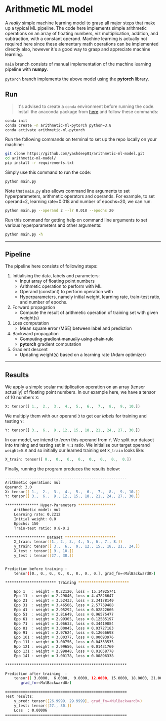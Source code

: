# Arithmetic ML model
A *really* simple machine learning model to grasp all major steps that make up a typical ML pipeline. The code here implements simple arithmetic operations on an array of floating numbers, viz multiplication, addition, and subtraction, with a constant operand. Machine learning is actually not required here since these elementary math operations can be implemented directly also, however it's a good way to grasp and appreciate machine learning.

`main` branch consists of manual implementation of the machine learning pipeline with **numpy**.

`pytorch` branch implements the above model using the **pytorch** library.

## Run
> It's advised to create a `conda` environment before running the code. Install the anaconda package from [here](https://docs.anaconda.com/anaconda/install/) and follow these commands:
``` bash
conda init
conda create -n arithmetic-ml-pytorch python=3.8
conda activate arithmetic-ml-pytorch
```

Run the following commands on terminal to set up the repo locally on your machine:

``` zsh
git clone https://github.com/yashdeep01/arithmetic-ml-model.git
cd arithmetic-ml-model/
pip install -r requirements.txt
```
Simply use this command to run the code:
~~~ bash
python main.py
~~~
Note that `main.py` also allows command line arguments to set hyperparameters, arithmetic operators and operands. 
For example, to set operand=2, learning rate=0.018 and number of epochs=20, we can run:
``` zsh
python main.py --operand 2 --lr 0.018 --epochs 20
```
Run this command for getting help on command line arguments to set various hyperparameters and other arguments:
``` zsh
python main.py -h
```

---

## Pipeline

The pipeline here consists of following steps:
1. Initialising the data, labels and parameters:
    - Input array of floating point numbers
    - Arithmetic operation to perform with ML
    - Operand (constant) to perform operation with
    - Hyperparameters, namely initial weight, learning rate, train-test ratio, and number of epochs.
2. Forward propagation
    - Compute the result of arithmetic operation of training set with given weight(s)
3. Loss computation
    - Mean square error (MSE) between label and prediction
4. Backward propagation
    - <del>Computing gradient manually using chain rule<del>
    - **pytorch** gradient computation
5. Gradient descent
    - Updating weight(s) based on a learning rate (Adam optimizer)

---

## Results
We apply a simple scalar multiplication operation on an array (tensor actually) of floating point numbers. In our example here, we have a tensor of 10 numbers `X`:

``` python
X: tensor([ 1.,  2.,  3.,  4.,  5.,  6.,  7.,  8.,  9., 10.])
```

We multiply them with our operand `3` to get our *labels* for training and testing `Y`:

```python
Y: tensor([ 3.,  6.,  9., 12., 15., 18., 21., 24., 27., 30.])
```
In our model, we intend to *learn* this operand from `Y`. We split our dataset into training and testing set in `4:1` ratio. We initialise our target operand `weight=0.0` and so initially our learned training set `X_train` looks like:

``` python
X_train: tensor([ 0.,  0.,  0.,  0.,  0.,  0.,  0.,  0.])
```
Finally, running the program produces the results below:

``` zsh
-------------------------------------------------------
Arithmetic operation: mul
Operand: 3.0
X: tensor([ 1.,  2.,  3.,  4.,  5.,  6.,  7.,  8.,  9., 10.])
Y: tensor([ 3.,  6.,  9., 12., 15., 18., 21., 24., 27., 30.])

*************** Hyper-Parameters *****************
	Arithmetic model: mul
	Learning rate: 0.2212
	Initial weight: 0.0
	Epochs: 150
	Train-test ratio: 0.8-0.2

****************** Dataset ***********************
	X_train: tensor([1., 2., 3., 4., 5., 6., 7., 8.])
	y_train: tensor([ 3.,  6.,  9., 12., 15., 18., 21., 24.])
	X_test : tensor([ 9., 10.])
	y_test : tensor([27., 30.])


Prediction before training : 
	tensor([0., 0., 0., 0., 0., 0., 0., 0.], grad_fn=<MulBackward0>)

*********************** Training ***********************

	Epo 1	: weight = 0.22120, loss = 15.14925741
	Epo 11	: weight = 2.29846, loss = 4.47826647
	Epo 21	: weight = 3.52433, loss = 2.34178140
	Epo 31	: weight = 3.46506, loss = 2.57739488
	Epo 41	: weight = 2.95292, loss = 0.02822666
	Epo 51	: weight = 2.81649, loss = 0.96575477
	Epo 61	: weight = 2.99305, loss = 0.12585197
	Epo 71	: weight = 3.06633, loss = 0.34419884
	Epo 81	: weight = 3.00045, loss = 0.03727183
	Epo 91	: weight = 2.97624, loss = 0.12666698
	Epo 101	: weight = 3.00377, loss = 0.00693976
	Epo 111	: weight = 3.00756, loss = 0.04333535
	Epo 121	: weight = 2.99656, loss = 0.01431760
	Epo 131	: weight = 2.99848, loss = 0.01058778
	Epo 141	: weight = 3.00178, loss = 0.00896338

*******************************************************

Prediction after training  : 
	tensor([ 3.0000,  6.0000,  9.0000, 12.0000, 15.0000, 18.0000, 21.0000, 24.0000],
       grad_fn=<MulBackward0>)

=======================================================
Test results:
	y_pred: tensor([26.9999, 29.9999], grad_fn=<MulBackward0>)
	y_test: tensor([27., 30.])
	Loss  : 0.00006
=======================================================
```
